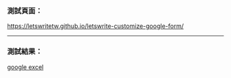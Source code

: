### 測試頁面：
<https://letswritetw.github.io/letswrite-customize-google-form/>


---


### 測試結果：
[google excel](https://docs.google.com/spreadsheets/d/15QiZEKyMMmpbj7cvJ_fPX5Eh1x9BzXOtfONFIM2V64o/edit)

